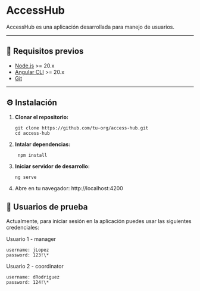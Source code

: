 # AccessHub

AccessHub es una aplicación desarrollada para manejo de usuarios.

---

## 🚀 Requisitos previos

- [Node.js](https://nodejs.org/) >= 20.x
- [Angular CLI](https://angular.dev/tools/cli) >= 20.x
- [Git](https://git-scm.com/)

---

## ⚙️ Instalación

1. **Clonar el repositorio:**

   ```
   git clone https://github.com/tu-org/access-hub.git
   cd access-hub
   ```

2. **Intalar dependencias:**

   ```
    npm install
   ```

3. **Iniciar servidor de desarrollo:**

   ```
   ng serve
   ```

4. Abre en tu navegador: http://localhost:4200

## 🚀 Usuarios de prueba

Actualmente, para iniciar sesión en la aplicación puedes usar las siguientes credenciales:

Usuario 1 - manager

```
username: jLopez
password: 123!\*
```

Usuario 2 - coordinator

```
username: dRodriguez
password: 124!\*
```
